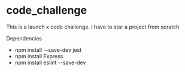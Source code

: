 # code_challenge
This is a launch x code challenge. i have to star a project from scratch 


Dependencies

- npm install --save-dev jest
- npm install Express
- npm install eslint --save-dev
